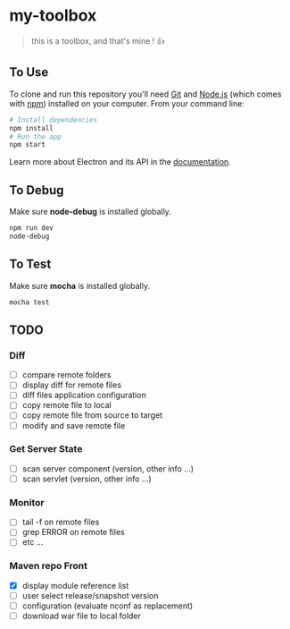 # my-toolbox
> this is a toolbox, and that's mine ! :+1:


## To Use

To clone and run this repository you'll need [Git](https://git-scm.com) and [Node.js](https://nodejs.org/en/download/) (which comes with [npm](http://npmjs.com)) installed on your computer. From your command line:

```bash
# Install dependencies
npm install
# Run the app
npm start
```

Learn more about Electron and its API in the [documentation](http://electron.atom.io/docs/).

## To Debug

Make sure **node-debug** is installed globally.

```bash
npm run dev
node-debug
```

## To Test

Make sure **mocha** is installed globally.

```bash
mocha test
```

## TODO
### Diff
- [ ] compare remote folders
- [ ] display diff for remote files
- [ ] diff files application configuration
- [ ] copy remote file to local
- [ ] copy remote file from source to target
- [ ] modify and save remote file

### Get Server State
- [ ] scan server component (version, other info ...)
- [ ] scan servlet (version, other info ...)

### Monitor
- [ ] tail -f on remote files
- [ ] grep ERROR on remote files
- [ ] etc ...

### Maven repo Front
- [X] display module reference list
- [ ] user select release/snapshot version
- [ ] configuration (evaluate nconf as replacement)
- [ ] download war file to local folder
